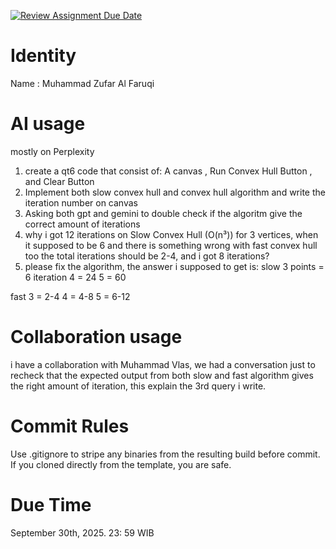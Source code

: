 [![Review Assignment Due Date](https://classroom.github.com/assets/deadline-readme-button-22041afd0340ce965d47ae6ef1cefeee28c7c493a6346c4f15d667ab976d596c.svg)](https://classroom.github.com/a/1PRAkQnI)
# Identity
Name : Muhammad Zufar Al Faruqi

# AI usage
  mostly on Perplexity
1. create a qt6 code that consist of: A canvas , Run Convex Hull Button , and Clear Button
2. Implement both slow convex hull and convex hull algorithm <insert the algorithm from deberg.pdf> and write the iteration number on canvas
3. Asking both gpt and gemini to double check if the algoritm give the correct amount of iterations
4. why i got 12 iterations on Slow Convex Hull (O(n³))  for 3 vertices, when it supposed to be 6
and there is something wrong with fast convex hull too the total iterations should be 2-4, and i got 8 iterations?
5. please fix the algorithm, the answer i supposed to get is:
slow 
3 points = 6 iteration
4 = 24
5 = 60

fast
3 = 2-4
4 = 4-8
5 = 6-12

# Collaboration usage
i have a collaboration with Muhammad Vlas, we had a conversation just to recheck that the expected output from both slow and fast algorithm gives the right amount of iteration, this explain the 3rd query i write.

# Commit Rules
Use .gitignore to stripe any binaries from the resulting build before commit.  If you cloned directly from the template, you are safe. 

# Due Time
September 30th, 2025. 23: 59 WIB
